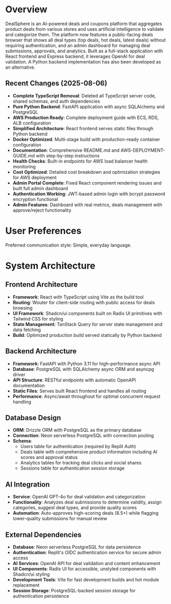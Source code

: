# Overview

DealSphere is an AI-powered deals and coupons platform that aggregates product deals from various stores and uses artificial intelligence to validate and categorize them. The platform now features a public-facing deals browser that shows all deal types (top deals, hot deals, latest deals) without requiring authentication, and an admin dashboard for managing deal submissions, approvals, and analytics. Built as a full-stack application with React frontend and Express backend, it leverages OpenAI for deal validation. A Python backend implementation has also been developed as an alternative.

## Recent Changes (2025-08-06)
- **Complete TypeScript Removal**: Deleted all TypeScript server code, shared schemas, and auth dependencies
- **Pure Python Backend**: FastAPI application with async SQLAlchemy and PostgreSQL
- **AWS Production Ready**: Complete deployment guide with ECS, RDS, ALB configuration
- **Simplified Architecture**: React frontend serves static files through Python backend
- **Docker Optimized**: Multi-stage build with production-ready container configuration
- **Documentation**: Comprehensive README.md and AWS-DEPLOYMENT-GUIDE.md with step-by-step instructions
- **Health Checks**: Built-in endpoints for AWS load balancer health monitoring
- **Cost Optimized**: Detailed cost breakdown and optimization strategies for AWS deployment
- **Admin Portal Complete**: Fixed React component rendering issues and built full admin dashboard
- **Authentication Working**: JWT-based admin login with bcrypt password encryption functional
- **Admin Features**: Dashboard with real metrics, deals management with approve/reject functionality

# User Preferences

Preferred communication style: Simple, everyday language.

# System Architecture

## Frontend Architecture
- **Framework**: React with TypeScript using Vite as the build tool
- **Routing**: Wouter for client-side routing with public access for deals browsing
- **UI Framework**: Shadcn/ui components built on Radix UI primitives with Tailwind CSS for styling
- **State Management**: TanStack Query for server state management and data fetching
- **Build**: Optimized production build served statically by Python backend

## Backend Architecture
- **Framework**: FastAPI with Python 3.11 for high-performance async API
- **Database**: PostgreSQL with SQLAlchemy async ORM and asyncpg driver
- **API Structure**: RESTful endpoints with automatic OpenAPI documentation
- **Static Files**: Serves built React frontend and handles all routing
- **Performance**: Async/await throughout for optimal concurrent request handling

## Database Design
- **ORM**: Drizzle ORM with PostgreSQL as the primary database
- **Connection**: Neon serverless PostgreSQL with connection pooling
- **Schema**: 
  - Users table for authentication (required by Replit Auth)
  - Deals table with comprehensive product information including AI scores and approval status
  - Analytics tables for tracking deal clicks and social shares
  - Sessions table for authentication session storage

## AI Integration
- **Service**: OpenAI GPT-4o for deal validation and categorization
- **Functionality**: Analyzes deal submissions to determine validity, assign categories, suggest deal types, and provide quality scores
- **Automation**: Auto-approves high-scoring deals (8.5+) while flagging lower-quality submissions for manual review

## External Dependencies

- **Database**: Neon serverless PostgreSQL for data persistence
- **Authentication**: Replit's OIDC authentication service for secure admin access
- **AI Services**: OpenAI API for deal validation and content enhancement
- **UI Components**: Radix UI for accessible, unstyled components with Shadcn/ui styling
- **Development Tools**: Vite for fast development builds and hot module replacement
- **Session Storage**: PostgreSQL-backed session storage for authentication persistence